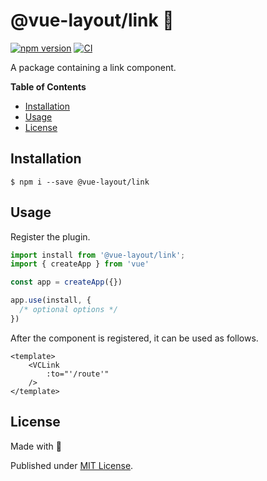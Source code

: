# @vue-layout/link 🔗

[![npm version](https://badge.fury.io/js/@vue-layout%2Fgravatar.svg)](https://badge.fury.io/js/@vue-layout%2Fgravatar)
[![CI](https://github.com/Tada5hi/vue-layout/actions/workflows/main.yml/badge.svg)](https://github.com/Tada5hi/vue-layout/actions/workflows/main.yml)

A package containing a link component.

**Table of Contents**

- [Installation](#installation)
- [Usage](#usage)
- [License](#license)

## Installation

```
$ npm i --save @vue-layout/link
```

## Usage

Register the plugin.

```typescript
import install from '@vue-layout/link';
import { createApp } from 'vue'

const app = createApp({})

app.use(install, {
  /* optional options */
})
```

After the component is registered, it can be used as follows.

```vue
<template>
    <VCLink
        :to="'/route'"
    />
</template>
```

## License

Made with 💚

Published under [MIT License](./LICENSE).
